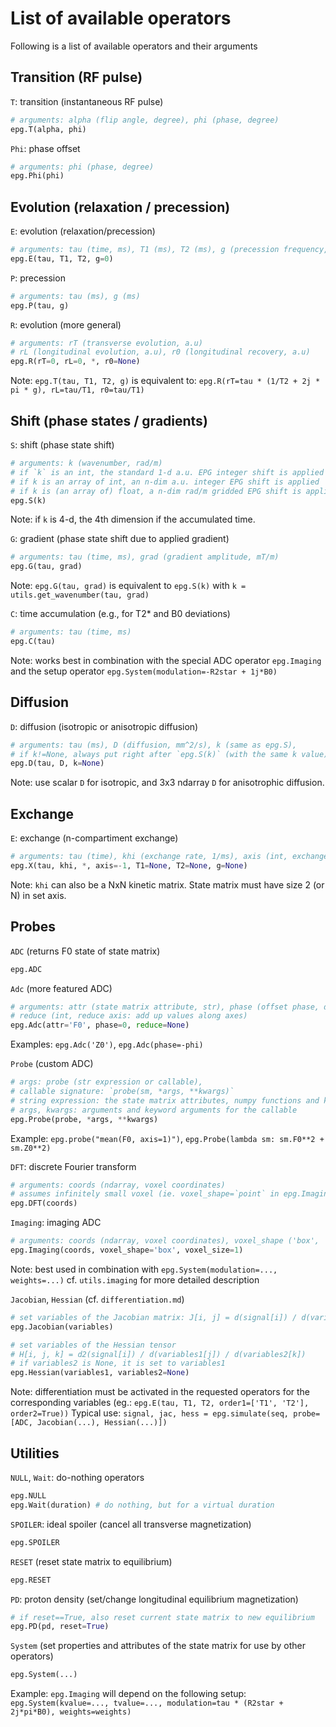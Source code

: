 
# List of available operators

Following is a list of available operators and their arguments

## Transition (RF pulse)

`T`: transition (instantaneous RF pulse)
```python
# arguments: alpha (flip angle, degree), phi (phase, degree)
epg.T(alpha, phi) 
```

`Phi`: phase offset
```python
# arguments: phi (phase, degree)
epg.Phi(phi)
```

## Evolution (relaxation / precession)

`E`: evolution (relaxation/precession)
```python
# arguments: tau (time, ms), T1 (ms), T2 (ms), g (precession frequency, kHz) 
epg.E(tau, T1, T2, g=0)
```

`P`: precession 
```python
# arguments: tau (ms), g (ms)
epg.P(tau, g)
```

`R`: evolution (more general)
```python
# arguments: rT (transverse evolution, a.u)
# rL (longitudinal evolution, a.u), r0 (longitudinal recovery, a.u) 
epg.R(rT=0, rL=0, *, r0=None)
```
Note: `epg.T(tau, T1, T2, g)` is equivalent to: `epg.R(rT=tau * (1/T2 + 2j * pi * g), rL=tau/T1, r0=tau/T1)` 

## Shift (phase states / gradients)

`S`: shift (phase state shift) 
``` python
# arguments: k (wavenumber, rad/m)
# if `k` is an int, the standard 1-d a.u. EPG integer shift is applied
# if k is an array of int, an n-dim a.u. integer EPG shift is applied
# if k is (an array of) float, a n-dim rad/m gridded EPG shift is applied
epg.S(k)
```
Note: if `k` is 4-d, the 4th dimension if the accumulated time.

`G`: gradient (phase state shift due to applied gradient) 
```python
# arguments: tau (time, ms), grad (gradient amplitude, mT/m)
epg.G(tau, grad)
```
Note: `epg.G(tau, grad)` is equivalent to `epg.S(k)` with `k = utils.get_wavenumber(tau, grad)`

`C`: time accumulation (e.g., for T2* and B0 deviations) 
```python
# arguments: tau (time, ms)
epg.C(tau)
```
Note: works best in combination with the special ADC operator `epg.Imaging` and the setup operator `epg.System(modulation=-R2star + 1j*B0)`

## Diffusion

`D`: diffusion (isotropic or anisotropic diffusion) 
``` python
# arguments: tau (ms), D (diffusion, mm^2/s), k (same as epg.S),
# if k!=None, always put right after `epg.S(k)` (with the same k value)
epg.D(tau, D, k=None)
```
Note: use scalar `D` for isotropic, and 3x3 ndarray `D` for anisotrophic diffusion. 

## Exchange 

`E`: exchange (n-compartiment exchange) 
``` python
# arguments: tau (time), khi (exchange rate, 1/ms), axis (int, exchange axis)
epg.X(tau, khi, *, axis=-1, T1=None, T2=None, g=None)
```
Note: `khi` can also be a NxN kinetic matrix. State matrix must have size 2 (or N) in set axis.

## Probes

`ADC` (returns F0 state of state matrix)
``` python
epg.ADC
```

`Adc` (more featured ADC)
```python
# arguments: attr (state matrix attribute, str), phase (offset phase, degree)
# reduce (int, reduce axis: add up values along axes)
epg.Adc(attr='F0', phase=0, reduce=None)
```
Examples: `epg.Adc('Z0')`, `epg.Adc(phase=-phi)`

`Probe` (custom ADC)
```python
# args: probe (str expression or callable),
# callable signature: `probe(sm, *args, **kwargs)`
# string expression: the state matrix attributes, numpy functions and kwargs are accessible
# args, kwargs: arguments and keyword arguments for the callable
epg.Probe(probe, *args, **kwargs)
```
Example: `epg.probe("mean(F0, axis=1)")`, `epg.Probe(lambda sm: sm.F0**2 + sm.Z0**2)`

`DFT`: discrete Fourier transform
```python
# arguments: coords (ndarray, voxel coordinates)
# assumes infinitely small voxel (ie. voxel_shape=`point` in epg.Imaging)
epg.DFT(coords)
```

`Imaging`: imaging ADC 
```python
# arguments: coords (ndarray, voxel coordinates), voxel_shape ('box', 'points'), voxel_size (m)
epg.Imaging(coords, voxel_shape='box', voxel_size=1)
```
Note: best used in combination with `epg.System(modulation=..., weights=...)`
cf. `utils.imaging` for more detailed description

`Jacobian`, `Hessian` (cf. `differentiation.md`)
```python
# set variables of the Jacobian matrix: J[i, j] = d(signal[i]) / d(variables[j])
epg.Jacobian(variables)

# set variables of the Hessian tensor
# H[i, j, k] = d2(signal[i]) / d(variables1[j]) / d(variables2[k])
# if variables2 is None, it is set to variables1
epg.Hessian(variables1, variables2=None)
```
Note: differentiation must be activated in the requested operators  for the corresponding variables (eg.: `epg.E(tau, T1, T2, order1=['T1', 'T2'], order2=True))`
Typical use: `signal, jac, hess = epg.simulate(seq, probe=[ADC, Jacobian(...), Hessian(...)])`

## Utilities

`NULL`, `Wait`: do-nothing operators
``` python
epg.NULL
epg.Wait(duration) # do nothing, but for a virtual duration
```

`SPOILER`: ideal spoiler (cancel all transverse magnetization)
```python
epg.SPOILER
```

`RESET` (reset state matrix to equilibrium)
```python
epg.RESET
```


`PD`: proton density (set/change longitudinal equilibrium magnetization)
```python
# if reset==True, also reset current state matrix to new equilibrium
epg.PD(pd, reset=True)
```

`System` (set properties and attributes of the state matrix for use by other operators)
```python
epg.System(...)
```
Example: `epg.Imaging` will depend on the following setup:
`epg.System(kvalue=..., tvalue=..., modulation=tau * (R2star + 2j*pi*B0), weights=weights)`
```
